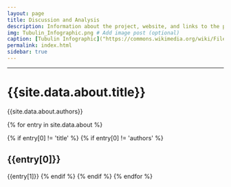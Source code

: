 ```yaml
---
layout: page
title: Discussion and Analysis
description: Information about the project, website, and links to the paper and SI
img: Tubulin_Infographic.png # Add image post (optional)
caption: [Tubulin Infographic]("https://commons.wikimedia.org/wiki/File:Tubulin_Infographic.jpg")
permalink: index.html
sidebar: true
---
```


---


# {{site.data.about.title}}
{{site.data.about.authors}}

{% for entry in site.data.about %}

{% if entry[0] != 'title' %}
{% if entry[0] != 'authors' %}
## {{entry[0]}}
{{entry[1]}}
{% endif %}
{% endif %}
{% endfor %}
